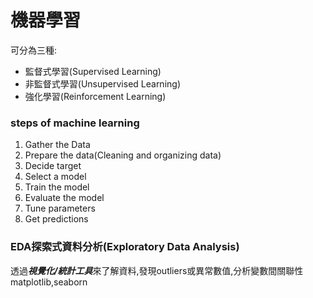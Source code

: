 # 機器學習
可分為三種:
+ 監督式學習(Supervised Learning)
+ 非監督式學習(Unsupervised Learning)
+ 強化學習(Reinforcement Learning)

### steps of machine learning
1. Gather the Data
2. Prepare the data(Cleaning and organizing data)
3. Decide target
4. Select a model
5. Train the model
6. Evaluate the model
7. Tune parameters
8. Get predictions 

### EDA探索式資料分析(Exploratory Data Analysis)
透過***視覺化/統計工具***來了解資料,發現outliers或異常數值,分析變數間關聯性  
matplotlib,seaborn
